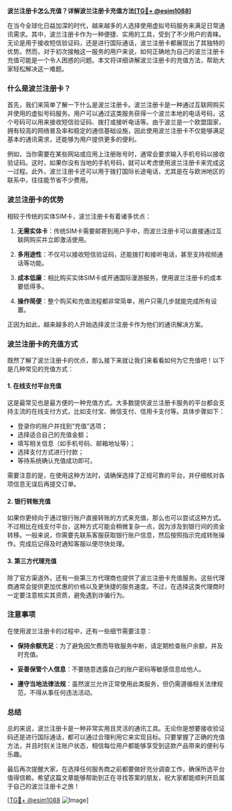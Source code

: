 **波兰注册卡怎么充值？详解波兰注册卡充值方法[[TG💪+ @esim1088](https://t.me/s/esim1088)]**

在当今全球化日益加深的时代，越来越多的人选择使用虚拟号码服务来满足日常通讯需求。其中，波兰注册卡作为一种便捷、实用的工具，受到了不少用户的青睐。无论是用于接收短信验证码，还是进行国际通话，波兰注册卡都展现出了其独特的优势。然而，对于初次接触这一服务的用户来说，如何正确地为自己的波兰注册卡充值可能是一个令人困惑的问题。本文将详细讲解波兰注册卡的充值方法，帮助大家轻松解决这一难题。

### 什么是波兰注册卡？

首先，我们来简单了解一下什么是波兰注册卡。波兰注册卡是一种通过互联网购买并使用的虚拟号码服务。用户可以通过这类服务获得一个波兰本地的电话号码，这个号码可以用来接收短信验证码、拨打或接听电话等。由于波兰是一个欧盟国家，拥有较高的网络普及率和稳定的通信基础设施，因此使用波兰注册卡不仅能够满足基本的通讯需求，还能够为用户提供更多的便利。

例如，当你需要在某些网站或应用上注册账号时，通常会要求输入手机号码以接收验证码。这时，如果你没有当地的手机号码，就可以考虑使用波兰注册卡来完成这一过程。此外，波兰注册卡还可以用于拨打国际长途电话，尤其是在与欧洲地区的联系中，往往能节省不少费用。

### 波兰注册卡的优势

相较于传统的实体SIM卡，波兰注册卡有着诸多优点：

1. **无需实体卡**：传统SIM卡需要邮寄到用户手中，而波兰注册卡可以直接通过互联网购买并立即激活使用。
   
2. **多用途性**：不仅可以接收短信验证码，还能拨打和接听电话，甚至支持视频通话等功能。
   
3. **成本低廉**：相比购买实体SIM卡或开通国际漫游服务，使用波兰注册卡的成本要低得多。
   
4. **操作简便**：整个购买和充值流程都非常简单，用户只需几步就能完成所有设置。

正因为如此，越来越多的人开始选择波兰注册卡作为他们的通讯解决方案。

### 波兰注册卡的充值方式

既然了解了波兰注册卡的优点，那么接下来就让我们来看看如何为它充值吧！以下是几种常见的充值方式：

#### 1. 在线支付平台充值

这是最常见也是最方便的一种充值方式。大多数提供波兰注册卡服务的平台都会支持主流的在线支付方式，比如支付宝、微信支付、信用卡支付等。具体步骤如下：

- 登录你的账户并找到“充值”选项；
- 选择适合自己的充值金额；
- 填写相关信息（如手机号码、邮箱地址等）；
- 选择支付方式进行付款；
- 等待系统确认充值成功即可。

需要注意的是，在使用这种方法时，请确保选择了正规可靠的平台，并仔细核对各项信息无误后再提交订单。

#### 2. 银行转账充值

如果你更倾向于通过银行账户直接转账的方式来充值，那么也可以尝试这种方式。不过相比在线支付平台，这种方式可能会稍微复杂一点，因为涉及到银行间的资金转移。一般来说，你需要先联系客服获取银行账户信息，然后按照指示完成转账操作。完成后记得及时通知客服以便尽快处理。

#### 3. 第三方代理充值

除了官方渠道外，还有一些第三方代理商也提供了波兰注册卡充值服务。这些代理商通常会提供更加优惠的价格以及更快捷的服务速度。不过，在选择这类代理商时一定要注意核实其资质，避免遇到诈骗行为。

### 注意事项

在使用波兰注册卡的过程中，还有一些细节需要注意：

- **保持余额充足**：为了避免因欠费而导致服务中断，请定期检查账户余额，并及时充值。
  
- **妥善保管个人信息**：不要随意透露自己的账户密码等敏感信息给他人。
  
- **遵守当地法律法规**：虽然波兰允许正常使用此类服务，但仍需遵循相关法律规范，不得从事任何违法活动。

### 总结

总的来说，波兰注册卡是一种非常实用且灵活的通讯工具。无论你是想要接收验证码还是进行国际通话，都可以通过合理利用它来实现目标。只要掌握了正确的充值方法，并且时刻关注账户状态，相信每位用户都能够享受到这款产品带来的便利与乐趣。

最后再次提醒大家，在选择任何服务商之前都要做好充分调查工作，确保所选平台值得信赖。希望这篇文章能够帮助到正在寻找答案的朋友，祝大家都能顺利开启属于自己的波兰注册卡之旅！

[[TG💪+ @esim1088](https://t.me/s/esim1088) ![Image](https://i.postimg.cc/4NQfJmqS/Snipaste-2025-05-13-00-14-12.png)]